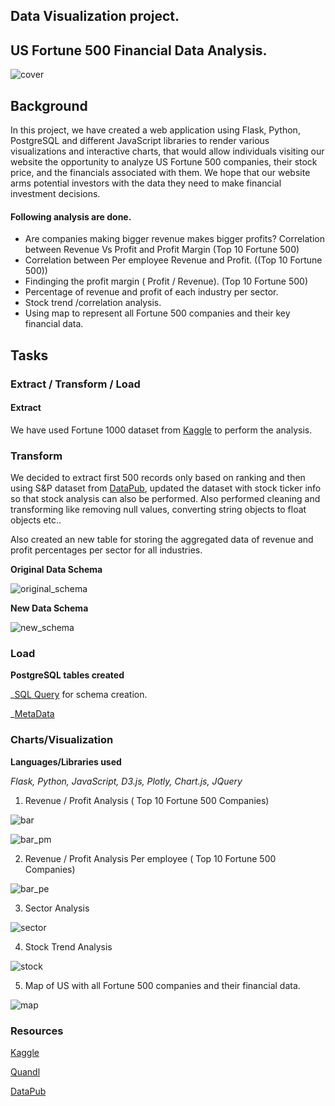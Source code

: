 ## Data Visualization project.

## US Fortune 500 Financial Data Analysis.

![cover](fortune500/static/img/cover.png)

## Background

In this project, we have created a web application using Flask, Python, PostgreSQL  and different JavaScript libraries to render various visualizations and interactive charts, that would allow individuals visiting our website the opportunity to analyze US Fortune 500 companies, their stock price, and the financials associated with them. We hope that our website arms potential investors with the data they need to make financial investment decisions.

#### Following analysis are done.

  - Are companies making bigger revenue makes bigger profits? Correlation between Revenue Vs Profit and Profit Margin (Top 10 Fortune 500)
  - Correlation between Per employee Revenue and Profit. ((Top 10 Fortune 500))
  - Findinging the profit margin (  Profit / Revenue). (Top 10 Fortune 500)
  - Percentage of revenue and profit of each industry per sector.
  - Stock trend /correlation analysis.
  - Using map to represent all Fortune 500 companies and their key financial data.

  ## Tasks
  ### Extract / Transform / Load

  #### Extract
  
  We have used Fortune 1000 dataset from [Kaggle](https://www.kaggle.com/Eruditepanda/fortune-1000-2018) to perform the analysis.

  ### Transform

  We decided to extract first 500 records only based on ranking and then using S&P dataset from [DataPub](https://datahub.io/core/s-and-p-500-companies), updated the dataset with stock ticker info so that stock analysis can also be performed. Also performed cleaning and transforming like removing null values, converting string objects to float objects etc..

  Also created an new table for storing the aggregated data of revenue and profit percentages per sector for all industries.

  **Original Data Schema**
   
  ![original_schema](fortune500/static/img/original_schema.png)

  **New Data Schema**
  
  
  ![new_schema](fortune500/static/img/new_schema.png)

  ### Load

  **PostgreSQL tables created**

  _[SQL Query](fortune500/misc/Scripts/schema.sql) for schema creation.

  _[MetaData](fortune500/static/img/meta.png) 

  ### Charts/Visualization

  **Languages/Libraries used**

  _Flask, Python, JavaScript, D3.js, Plotly, Chart.js, JQuery_

  1. Revenue / Profit Analysis ( Top 10 Fortune 500 Companies)

  ![bar](fortune500/static/img/bar.gif)

  ![bar_pm](fortune500/static/img/bar_pm.gif)

  2. Revenue / Profit Analysis Per employee ( Top 10 Fortune 500 Companies)

  ![bar_pe](fortune500/static/img/bar_pe.gif)

  3. Sector Analysis

  ![sector](fortune500/static/img/sector.gif)

  4. Stock Trend Analysis

  ![stock](fortune500/static/img/stock.gif)

  5. Map of US with all Fortune 500 companies and their financial data.

  ![map](fortune500/static/img/map.gif)

  ### Resources

  [Kaggle](https://www.kaggle.com/Eruditepanda/fortune-1000-2018)

  [Quandl](https://www.quandl.com/)

  [DataPub](https://datahub.io/core/s-and-p-500-companies)
 

  

  
  







  











  





